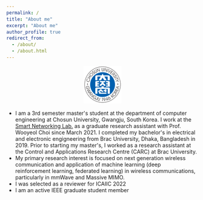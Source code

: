 ```yaml
---
permalink: /
title: "About me"
excerpt: "About me"
author_profile: true
redirect_from: 
  - /about/
  - /about.html
---
```


<p align="center"> &nbsp;<img src="https://github.com/puloktarafder/puloktarafder.github.io/blob/master/Logo_for_Chosun_University.png?raw=true" alt="Photo" style="height: 100px; width:100px;"></p>


- I am a 3rd semester master's student at the department of computer engineering at Chosun University, Gwangju, South Korea. I work at the <a href="https://sites.google.com/view/smart-networking/" target="_blank">Smart Networking Lab.</a> as a graduate research assistant with Prof. Wooyeol Choi since March 2021. I completed my bachelor's in electrical and electronic engigneering from Brac University, Dhaka, Bangladesh in 2019. Prior to starting my master's, I worked as a research assistant at the Control and Applications Research Centre (CARC) at Brac University.
- My primary research interest is focused on next generation wireless communication and application of machine learning (deep reinforcement learning, federated learning) in wireless communications, particularly in mmWave and Massive MIMO.
- I was selected as a reviewer for ICAIIC 2022
- I am an active IEEE graduate student member